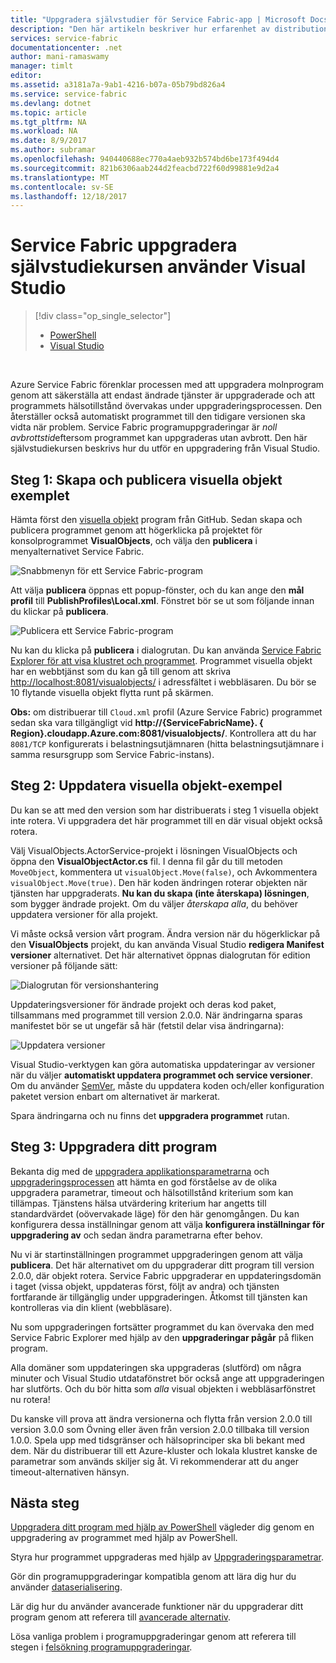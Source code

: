 ```yaml
---
title: "Uppgradera självstudier för Service Fabric-app | Microsoft Docs"
description: "Den här artikeln beskriver hur erfarenhet av distribution av ett Service Fabric-program, ändra koden och distribution av en uppgradering med hjälp av Visual Studio."
services: service-fabric
documentationcenter: .net
author: mani-ramaswamy
manager: timlt
editor: 
ms.assetid: a3181a7a-9ab1-4216-b07a-05b79bd826a4
ms.service: service-fabric
ms.devlang: dotnet
ms.topic: article
ms.tgt_pltfrm: NA
ms.workload: NA
ms.date: 8/9/2017
ms.author: subramar
ms.openlocfilehash: 940440688ec770a4aeb932b574bd6be173f494d4
ms.sourcegitcommit: 821b6306aab244d2feacbd722f60d99881e9d2a4
ms.translationtype: MT
ms.contentlocale: sv-SE
ms.lasthandoff: 12/18/2017
---
```

# <a name="service-fabric-application-upgrade-tutorial-using-visual-studio"></a>Service Fabric uppgradera självstudiekursen använder Visual Studio
> [!div class="op_single_selector"]
> * [PowerShell](service-fabric-application-upgrade-tutorial-powershell.md)
> * [Visual Studio](service-fabric-application-upgrade-tutorial.md)
> 
> 

<br/>

Azure Service Fabric förenklar processen med att uppgradera molnprogram genom att säkerställa att endast ändrade tjänster är uppgraderade och att programmets hälsotillstånd övervakas under uppgraderingsprocessen. Den återställer också automatiskt programmet till den tidigare versionen ska vidta när problem. Service Fabric programuppgraderingar är *noll avbrottstid*eftersom programmet kan uppgraderas utan avbrott. Den här självstudiekursen beskrivs hur du utför en uppgradering från Visual Studio.

## <a name="step-1-build-and-publish-the-visual-objects-sample"></a>Steg 1: Skapa och publicera visuella objekt exemplet
Hämta först den [visuella objekt](https://github.com/Azure-Samples/service-fabric-dotnet-getting-started/tree/classic/Actors/VisualObjects) program från GitHub. Sedan skapa och publicera programmet genom att högerklicka på projektet för konsolprogrammet **VisualObjects**, och välja den **publicera** i menyalternativet Service Fabric.

![Snabbmenyn för ett Service Fabric-program][image1]

Att välja **publicera** öppnas ett popup-fönster, och du kan ange den **mål profil** till **PublishProfiles\Local.xml**. Fönstret bör se ut som följande innan du klickar på **publicera**.

![Publicera ett Service Fabric-program][image2]

Nu kan du klicka på **publicera** i dialogrutan. Du kan använda [Service Fabric Explorer för att visa klustret och programmet](service-fabric-visualizing-your-cluster.md). Programmet visuella objekt har en webbtjänst som du kan gå till genom att skriva [http://localhost:8081/visualobjects/](http://localhost:8081/visualobjects/) i adressfältet i webbläsaren.  Du bör se 10 flytande visuella objekt flytta runt på skärmen.

**Obs:** om distribuerar till `Cloud.xml` profil (Azure Service Fabric) programmet sedan ska vara tillgängligt vid **http://{ServiceFabricName}. { Region}.cloudapp.Azure.com:8081/visualobjects/**. Kontrollera att du har `8081/TCP` konfigurerats i belastningsutjämnaren (hitta belastningsutjämnare i samma resursgrupp som Service Fabric-instans).

## <a name="step-2-update-the-visual-objects-sample"></a>Steg 2: Uppdatera visuella objekt-exempel
Du kan se att med den version som har distribuerats i steg 1 visuella objekt inte rotera. Vi uppgradera det här programmet till en där visual objekt också rotera.

Välj VisualObjects.ActorService-projekt i lösningen VisualObjects och öppna den **VisualObjectActor.cs** fil. I denna fil går du till metoden `MoveObject`, kommentera ut `visualObject.Move(false)`, och Avkommentera `visualObject.Move(true)`. Den här koden ändringen roterar objekten när tjänsten har uppgraderats.  **Nu kan du skapa (inte återskapa) lösningen**, som bygger ändrade projekt. Om du väljer *återskapa alla*, du behöver uppdatera versioner för alla projekt.

Vi måste också version vårt program. Ändra version när du högerklickar på den **VisualObjects** projekt, du kan använda Visual Studio **redigera Manifest versioner** alternativet. Det här alternativet öppnas dialogrutan för edition versioner på följande sätt:

![Dialogrutan för versionshantering][image3]

Uppdateringsversioner för ändrade projekt och deras kod paket, tillsammans med programmet till version 2.0.0. När ändringarna sparas manifestet bör se ut ungefär så här (fetstil delar visa ändringarna):

![Uppdatera versioner][image4]

Visual Studio-verktygen kan göra automatiska uppdateringar av versioner när du väljer **automatiskt uppdatera programmet och service versioner**. Om du använder [SemVer](http://www.semver.org), måste du uppdatera koden och/eller konfiguration paketet version enbart om alternativet är markerat.

Spara ändringarna och nu finns det **uppgradera programmet** rutan.

## <a name="step-3--upgrade-your-application"></a>Steg 3: Uppgradera ditt program
Bekanta dig med de [uppgradera applikationsparametrarna](service-fabric-application-upgrade-parameters.md) och [uppgraderingsprocessen](service-fabric-application-upgrade.md) att hämta en god förståelse av de olika uppgradera parametrar, timeout och hälsotillstånd kriterium som kan tillämpas. Tjänstens hälsa utvärdering kriterium har angetts till standardvärdet (oövervakade läge) för den här genomgången. Du kan konfigurera dessa inställningar genom att välja **konfigurera inställningar för uppgradering av** och sedan ändra parametrarna efter behov.

Nu vi är startinställningen programmet uppgraderingen genom att välja **publicera**. Det här alternativet om du uppgraderar ditt program till version 2.0.0, där objekt rotera. Service Fabric uppgraderar en uppdateringsdomän i taget (vissa objekt, uppdateras först, följt av andra) och tjänsten fortfarande är tillgänglig under uppgraderingen. Åtkomst till tjänsten kan kontrolleras via din klient (webbläsare).  

Nu som uppgraderingen fortsätter programmet du kan övervaka den med Service Fabric Explorer med hjälp av den **uppgraderingar pågår** på fliken program.

Alla domäner som uppdateringen ska uppgraderas (slutförd) om några minuter och Visual Studio utdatafönstret bör också ange att uppgraderingen har slutförts. Och du bör hitta som *alla* visual objekten i webbläsarfönstret nu rotera!

Du kanske vill prova att ändra versionerna och flytta från version 2.0.0 till version 3.0.0 som Övning eller även från version 2.0.0 tillbaka till version 1.0.0. Spela upp med tidsgränser och hälsoprinciper ska bli bekant med dem. När du distribuerar till ett Azure-kluster och lokala klustret kanske de parametrar som används skiljer sig åt. Vi rekommenderar att du anger timeout-alternativen hänsyn.

## <a name="next-steps"></a>Nästa steg
[Uppgradera ditt program med hjälp av PowerShell](service-fabric-application-upgrade-tutorial-powershell.md) vägleder dig genom en uppgradering av programmet med hjälp av PowerShell.

Styra hur programmet uppgraderas med hjälp av [Uppgraderingsparametrar](service-fabric-application-upgrade-parameters.md).

Gör din programuppgraderingar kompatibla genom att lära dig hur du använder [dataserialisering](service-fabric-application-upgrade-data-serialization.md).

Lär dig hur du använder avancerade funktioner när du uppgraderar ditt program genom att referera till [avancerade alternativ](service-fabric-application-upgrade-advanced.md).

Lösa vanliga problem i programuppgraderingar genom att referera till stegen i [felsökning programuppgraderingar](service-fabric-application-upgrade-troubleshooting.md).

[image1]: media/service-fabric-application-upgrade-tutorial/upgrade7.png
[image2]: media/service-fabric-application-upgrade-tutorial/upgrade1.png
[image3]: media/service-fabric-application-upgrade-tutorial/upgrade5.png
[image4]: media/service-fabric-application-upgrade-tutorial/upgrade6.png
